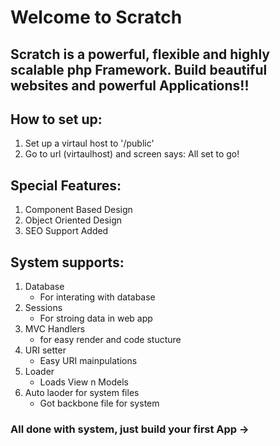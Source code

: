 # Welcome to Scratch

## Scratch is a powerful, flexible and highly scalable php Framework. Build beautiful websites and powerful Applications!!

## How to set up:
1. Set up a virtaul host to '/public'
2. Go to url (virtaulhost) and screen says: All set to go!

## Special Features:
1. Component Based Design
2. Object Oriented Design
3. SEO Support Added

## System supports:
1. Database
    - For interating with database
2. Sessions
    - For stroing data in web app
3. MVC Handlers
    - for easy render and code stucture
4. URI setter
    - Easy URI mainpulations
5. Loader
    - Loads View n Models 
6. Auto laoder for system files
    - Got backbone file for system

### All done with system, just build your first App ->
